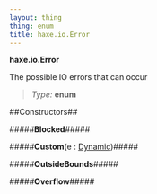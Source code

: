 ```yaml
---
layout: thing
thing: enum
title: haxe.io.Error
---
```


**haxe.io.Error**
<p>The possible IO errors that can occur
</p>



> *Type:* **enum**



##Constructors##


#####**Blocked**#####










#####**Custom**(e : <a href="../../Dynamic.html" class="type">Dynamic</a>)#####










#####**OutsideBounds**#####










#####**Overflow**#####










